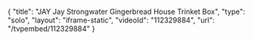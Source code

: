{
    "title": "JAY Jay Strongwater Gingerbread House Trinket Box",
    "type": "solo",
    "layout": "iframe-static",
    "videoId": "112329884",
    "url": "\/tvpembed\/112329884"
}